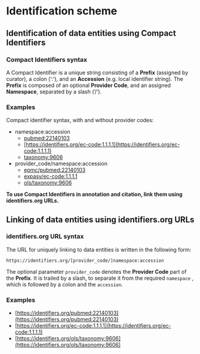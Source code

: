 # Identification scheme

## Identification of data entities using Compact Identifiers

### Compact Identifiers syntax
A Compact Identifier is a unique string consisting of a **Prefix** (assigned by curator), a colon (‘:’), and an **Accession** (e.g. local identifier string). The **Prefix** is composed of an optional **Provider Code**, and an assigned **Namespace**, separated by a slash (‘/’).

### Examples

Compact identifier syntax, with and without provider codes:
* namespace:accession
  * [pubmed:22140103](https://identifiers.org/pubmed:22140103)
  * [https://identifiers.org/ec-code:1.1.1.1](https://identifiers.org/ec-code:1.1.1.1)
  * [taxonomy:9606](https://identifiers.org/taxonomy:9606)
* provider_code/namespace:accession
  * [epmc/pubmed:22140103](https://identifiers.org/epmc/pubmed:22140103)
  * [expasy/ec-code:1.1.1.1](https://identifiers.org/expasy/ec-code:1.1.1.1)
  * [ols/taxonomy:9606](https://identifiers.org/ols/taxonomy/9606)

**To use Compact Identifiers in annotation and citation, link them using identifiers.org URLs.**

## Linking of data entities using identifiers.org URLs

### identifiers.org URL syntax

The URL for uniquely linking to data entities is written in the following form:

`https://identifiers.org/[provider_code/]namespace:accession`

The optional parameter `provider_code` denotes the **Provider Code** part of the **Prefix**. It is trailed by a slash, to separate it from the required `namespace` , which is followed by a colon and the `accession`.

### Examples

* [https://identifiers.org/pubmed:22140103](https://identifiers.org/pubmed:22140103)
* [https://identifiers.org/ec-code:1.1.1.1](https://identifiers.org/ec-code:1.1.1.1)
* [https://identifiers.org/ols/taxonomy:9606](https://identifiers.org/ols/taxonomy:9606)

